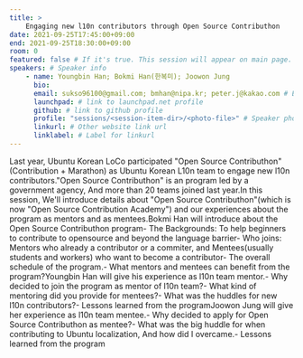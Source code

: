 ```yaml
---
title: >
    Engaging new l10n contributors through Open Source Contributhon 
date: 2021-09-25T17:45:00+09:00
end: 2021-09-25T18:30:00+09:00
room: 0
featured: false # If it's true. This session will appear on main page.
speakers: # Speaker info
    - name: Youngbin Han; Bokmi Han(한복미); Joowon Jung
      bio: 
      email: sukso96100@gmail.com; bmhan@nipa.kr; peter.j@kakao.com # Email
      launchpad: # link to launchpad.net profile
      github: # link to github profile
      profile: "sessions/<session-item-dir>/<photo-file>" # Speaker photo
      linkurl: # Other website link url
      linklabel: # Label for linkurl
---
```

Last year, Ubuntu Korean LoCo participated "Open Source Contributhon"(Contribution + Marathon) as Ubuntu Korean L10n team to engage new l10n contributors."Open Source Contributhon" is an program led by a government agency, And more than 20 teams joined last year.In this session, We'll introduce details about "Open Source Contributhon"(which is now "Open Source Contribution Academy") and our experiences about the program as mentors and as mentees.Bokmi Han will introduce about the Open Source Contributhon program- The Backgrounds: To help beginners to contribute to opensource and beyond the language barrier- Who joins: Mentors who already a contributor or a commiter, and Mentees(usually students and workers) who want to become a contributor- The overall schedule of the program.- What mentors and mentees can benefit from the program?Youngbin Han will give his experience as l10n team mentor.- Why decided to join the program as mentor of l10n team?- What kind of mentoring did you provide for mentees?- What was the huddles for new l10n contributors?- Lessons learned from the programJoowon Jung will give her experience as l10n team mentee.- Why decided to apply for Open Source Contributhon as mentee?- What was the big huddle for when contributing to Ubuntu localization, And how did I overcame.- Lessons learned from the program


